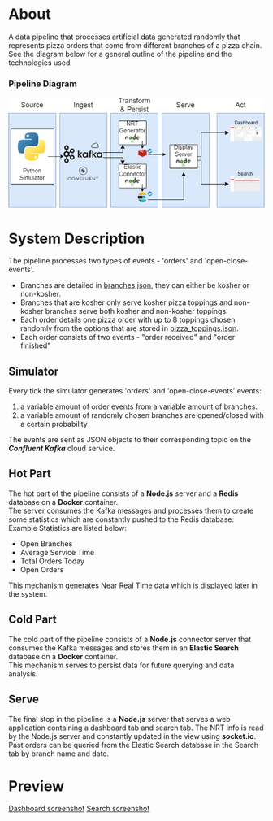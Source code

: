 # About
A data pipeline that processes artificial data generated randomly that represents pizza orders that come from different branches of a pizza chain.  
See the diagram below for a general outline of the pipeline and the technologies used.
### Pipeline Diagram
![Pipeline Diagram](images/pipeline.png)

# System Description
The pipeline processes two types of events - 'orders' and 'open-close-events'.  

- Branches are detailed in [branches.json](sharedfiles/branches.json), they can either be kosher or non-kosher.  
- Branches that are kosher only serve kosher pizza toppings and non-kosher branches serve both kosher and non-kosher toppings.  
- Each order details one pizza order with up to 8 toppings chosen randomly from the options that are stored in [pizza_toppings.json](sharedfiles/pizza_toppings.json).
- Each order consists of two events - "order received" and "order finished"

## Simulator
  
Every tick the simulator generates 'orders' and 'open-close-events' events:  
1. a variable amount of order events from a variable amount of branches.  
2. a variable amount of randomly chosen branches are opened/closed with a certain probability

The events are sent as JSON objects to their corresponding topic on the _**Confluent Kafka**_ cloud service.

## Hot Part

The hot part of the pipeline consists of a **Node.js** server and a **Redis** database on a **Docker** container.  
The server consumes the Kafka messages and processes them to create some statistics which are constantly pushed to the Redis database.
Example Statistics are listed below:
- Open Branches
- Average Service Time
- Total Orders Today
- Open Orders
  
This mechanism generates Near Real Time data which is displayed later in the system.  

## Cold Part
The cold part of the pipeline consists of a **Node.js** connector server that consumes the Kafka messages and stores them in an **Elastic Search** database on a **Docker** container.  
This mechanism serves to persist data for future querying and data analysis.  


## Serve
The final stop in the pipeline is a **Node.js** server that serves a web application containing a dashboard tab and search tab.
The NRT info is read by the Node.js server and constantly updated in the view using **socket.io**.
Past orders can be queried from the Elastic Search database in the Search tab by branch name and date.

# Preview
[Dashboard screenshot](images/dashboard.png)
[Search screenshot](images/search.png)
